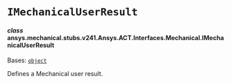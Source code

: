 # `IMechanicalUserResult`

<a id="ansys.mechanical.stubs.v241.Ansys.ACT.Interfaces.Mechanical.IMechanicalUserResult"></a>

#### *class* ansys.mechanical.stubs.v241.Ansys.ACT.Interfaces.Mechanical.IMechanicalUserResult

Bases: [`object`](https://docs.python.org/3/library/functions.html#object)

Defines a Mechanical user result.

<!-- !! processed by numpydoc !! -->

